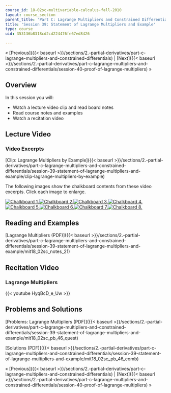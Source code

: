 ```yaml
---
course_id: 18-02sc-multivariable-calculus-fall-2010
layout: course_section
parent_title: 'Part C: Lagrange Multipliers and Constrained Differentials'
title: 'Session 39: Statement of Lagrange Multipliers and Example'
type: course
uid: 353136b8318cd2cd224476fe67ed8426

---
```


« [Previous]({{< baseurl >}}/sections/2.-partial-derivatives/part-c-lagrange-multipliers-and-constrained-differentials) | [Next]({{< baseurl >}}/sections/2.-partial-derivatives/part-c-lagrange-multipliers-and-constrained-differentials/session-40-proof-of-lagrange-multipliers) »

Overview
--------

In this session you will:

*   Watch a lecture video clip and read board notes
*   Read course notes and examples
*   Watch a recitation video

Lecture Video
-------------

### Video Excerpts

[Clip: Lagrange Multipliers by Example]({{< baseurl >}}/sections/2.-partial-derivatives/part-c-lagrange-multipliers-and-constrained-differentials/session-39-statement-of-lagrange-multipliers-and-example/clip-lagrange-multipliers-by-example)

The following images show the chalkboard contents from these video excerpts. Click each image to enlarge.

[![Chalkboard 1.](/coursemedia/18-02sc-multivariable-calculus-fall-2010/715877dd753715c59676b963428f8d84_MIT18_02SC_L13Brds_1a.png)](/coursemedia/18-02sc-multivariable-calculus-fall-2010/346385388d5ac042d85b0a21ab6b967f_MIT18_02SC_L13Brds_1.png "Open in a new window.")[![Chalkboard 2.](/coursemedia/18-02sc-multivariable-calculus-fall-2010/0d5d82eebe61baadd1c35a8912af00c4_MIT18_02SC_L13Brds_2a.png)](/coursemedia/18-02sc-multivariable-calculus-fall-2010/3ada545f2ea0c880db82593993c03fb1_MIT18_02SC_L13Brds_2.png "Open in a new window.")[![Chalkboard 3.](/coursemedia/18-02sc-multivariable-calculus-fall-2010/e40f99992f00462ae033e775f6d3c524_MIT18_02SC_L13Brds_3a.png)](/coursemedia/18-02sc-multivariable-calculus-fall-2010/3ae0129e01906330b668b32caeea2c46_MIT18_02SC_L13Brds_3.png "Open in a new window.")[![Chalkboard 4.](/coursemedia/18-02sc-multivariable-calculus-fall-2010/8eafba60afff0d748b95423a6950cdc7_MIT18_02SC_L13Brds_4a.png)](/coursemedia/18-02sc-multivariable-calculus-fall-2010/21b461d824fec48c43e5ff69abbc2ca6_MIT18_02SC_L13Brds_4.png "Open in a new window.")  
[![Chalkboard 5.](/coursemedia/18-02sc-multivariable-calculus-fall-2010/4ac3381a691ca273adf8460948617886_MIT18_02SC_L13Brds_5a.png)](/coursemedia/18-02sc-multivariable-calculus-fall-2010/49fe2bdd66f15fea08f6c8e83cc92bc8_MIT18_02SC_L13Brds_5.png "Open in a new window.")[![Chalkboard 6.](/coursemedia/18-02sc-multivariable-calculus-fall-2010/fefa18bd8d285f30d85a05a6ca307d06_MIT18_02SC_L13Brds_6a.png)](/coursemedia/18-02sc-multivariable-calculus-fall-2010/be2e21ed6a3ba33f4c7ce66db7a055f6_MIT18_02SC_L13Brds_6.png "Open in a new window.")[![Chalkboard 7.](/coursemedia/18-02sc-multivariable-calculus-fall-2010/7b7332740aeaf421b20ff01467170609_MIT18_02SC_L13Brds_7a.png)](/coursemedia/18-02sc-multivariable-calculus-fall-2010/78a29d5f11304c9c481d79a655e4cb16_MIT18_02SC_L13Brds_7.png "Open in a new window.")[![Chalkboard 8.](/coursemedia/18-02sc-multivariable-calculus-fall-2010/e788678740e7551d065a7d2ccc5c21dc_MIT18_02SC_L13Brds_8a.png)](/coursemedia/18-02sc-multivariable-calculus-fall-2010/65240cdc0c0ffd7c0b1932278f92bead_MIT18_02SC_L13Brds_8.png "Open in a new window.")

Reading and Examples
--------------------

[Lagrange Multipliers (PDF)]({{< baseurl >}}/sections/2.-partial-derivatives/part-c-lagrange-multipliers-and-constrained-differentials/session-39-statement-of-lagrange-multipliers-and-example/mit18_02sc_notes_21)

Recitation Video
----------------

### Lagrange Multipliers

{{< youtube HyqBcD_e_Uw >}}

Problems and Solutions
----------------------

[Problems: Lagrange Multipliers (PDF)]({{< baseurl >}}/sections/2.-partial-derivatives/part-c-lagrange-multipliers-and-constrained-differentials/session-39-statement-of-lagrange-multipliers-and-example/mit18_02sc_pb_46_quest)

[Solutions (PDF)]({{< baseurl >}}/sections/2.-partial-derivatives/part-c-lagrange-multipliers-and-constrained-differentials/session-39-statement-of-lagrange-multipliers-and-example/mit18_02sc_pb_46_comb)

« [Previous]({{< baseurl >}}/sections/2.-partial-derivatives/part-c-lagrange-multipliers-and-constrained-differentials) | [Next]({{< baseurl >}}/sections/2.-partial-derivatives/part-c-lagrange-multipliers-and-constrained-differentials/session-40-proof-of-lagrange-multipliers) »